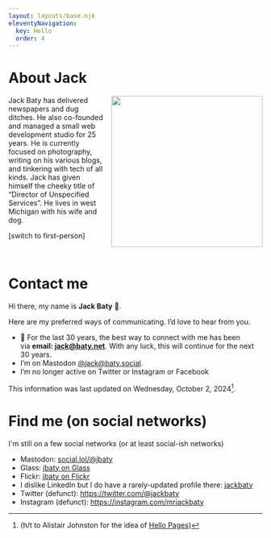 ```yaml
---
layout: layouts/base.njk
eleventyNavigation:
  key: Hello
  order: 4
---
```


# About Jack

<img style="float:right;padding-left:10px;" width="300" src="/img/self-portrait-with-m3-768x960.jpg">

Jack Baty has delivered newspapers and dug ditches. He also co-founded and managed a small web development studio for 25 years. He is currently focused on photography, writing on his various blogs, and tinkering with tech of all kinds. Jack has given himself the cheeky title of “Director of Unspecified Services”. He lives in west Michigan with his wife and dog.

[switch to first-person]

<br clear="all">

# Contact me

Hi there, my name is **Jack Baty** 👋.

Here are my preferred ways of communicating. I’d love to hear from you.

*   💌 For the last 30 years, the best way to connect with me has been via **email: [jack@baty.net](mailto:jack@baty.net)**. With any luck, this will continue for the next 30 years.
*   I’m on Mastodon [@jack@baty.social](https://baty.social/@jack).
*   I’m no longer active on Twitter or Instagram or Facebook

This information was last updated on Wednesday, October 2, 2024[^ht].

# Find me (on social networks)

I'm still on a few social networks (or at least social-ish networks)

* Mastodon: [social.lol/@jbaty](https://social.lol/@jbaty)
* Glass: [jbaty on Glass](https://glass.photo/jbaty)
* Flickr: [jbaty on Flickr](https://flickr.com/photos/jbaty)
* I dislike LinkedIn but I do have a rarely-updated profile there: [jackbaty](https://www.linkedin.com/in/jackbaty/)
* Twitter (defunct): https://twitter.com/@jackbaty
* Instagram (defunct): https://instagram.com/mrjackbaty


[^ht]: (h/t to Alistair Johnston for the idea of [Hello Pages](https://alastairjohnston.com/introducing-hello-pages/))
